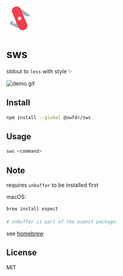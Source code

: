 <img src="./asset/sws_logo.png" alt="logo" width="70">

# sws

stdout to `less` with style ✨

![demo gif](asset/sws-demo.gif)

## Install

```bash
npm install --global @owfdr/sws
```

## Usage

```bash
sws <command>
```

## Note

requires `unbuffer` to be installed first

macOS:

```bash
brew install expect

# unbuffer is part of the expect package.
```

see [homebrew](https://formulae.brew.sh/formula/expect)

## License

MIT
